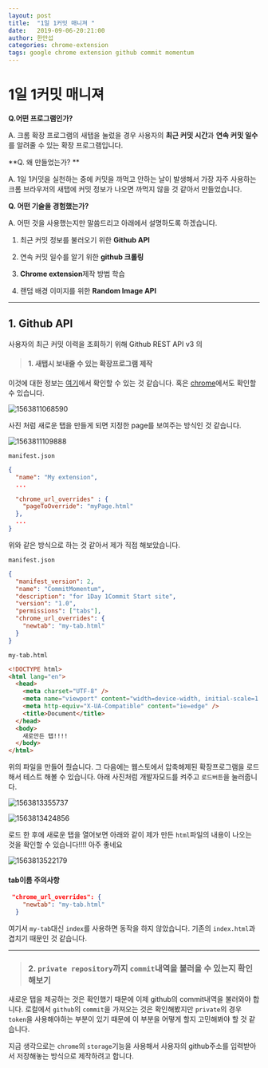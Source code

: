 ```yaml
---
layout: post
title:  "1일 1커밋 매니져 "
date:   2019-09-06-20:21:00
author: 한만섭
categories: chrome-extension
tags: google chrome extension github commit momentum
---
```








# 1일 1커밋 매니져 

**Q.어떤 프로그램인가?** 

A. 크롬 확장 프로그램의 새탭을 눌렀을 경우 사용자의 **최근 커밋 시간**과 **연속 커밋 일수**를 알려줄 수 있는 확장 프로그램입니다.  



**Q. 왜 만들었는가? **

A. 1일 1커밋을 실천하는 중에 커밋을 까먹고 안하는 날이 발생해서 가장 자주 사용하는 크롬 브라우저의 새탭에 커밋 정보가 나오면 까먹지 않을 것 같아서 만들었습니다.  



**Q. 어떤 기술을 경험했는가?**

A. 어떤 것을 사용했는지만 말씀드리고 아래에서 설명하도록 하겠습니다. 

1. 최근 커밋 정보를 불러오기 위한 **Github API**

2. 연속 커밋 일수를 알기 위한 **github 크롤링**

3. **Chrome extension**제작 방법 학습

4. 랜덤 배경 이미지를 위한 **Random Image API**

***



## 1. Github API

사용자의 최근 커밋 이력을 조회하기 위해 Github REST API v3 의 









> ####  1. 새탭시 보내줄 수 있는 확장프로그램 제작   

이것에 대한 정보는 [여기](https://medium.com/@ryanfarney/creating-a-chrome-extension-that-will-open-in-a-new-tab-bc06b7eb54aa)에서 확인할 수 있는 것 같습니다.  혹은 [chrome](https://developer.chrome.com/extensions/override)에서도 확인할 수 있습니다.  

![1563811068590](../../../../assets/image/1563811068590.png)

사진 처럼 새로운 탭을 만들게 되면 지정한 page를 보여주는 방식인 것 같습니다.   

![1563811109888](../../../../assets/image/1563811109888.png)

`manifest.json`

```json
{
  "name": "My extension",
  ...

  "chrome_url_overrides" : {
    "pageToOverride": "myPage.html"
  },
  ...
}
```

위와 같은 방식으로 하는 것 같아서 제가 직접 해보았습니다.  



`manifest.json`

```json
{
  "manifest_version": 2,
  "name": "CommitMomentum",
  "description": "for 1Day 1Commit Start site",
  "version": "1.0",
  "permissions": ["tabs"],
  "chrome_url_overrides": {
    "newtab": "my-tab.html"
  }
}

```



`my-tab.html`

```html
<!DOCTYPE html>
<html lang="en">
  <head>
    <meta charset="UTF-8" />
    <meta name="viewport" content="width=device-width, initial-scale=1.0" />
    <meta http-equiv="X-UA-Compatible" content="ie=edge" />
    <title>Document</title>
  </head>
  <body>
    새로만든 탭!!!!
  </body>
</html>

```

위의 파일을 만들어 줬습니다. 그 다음에는 웹스토에서 압축해제된 확장프로그램을 로드해서 테스트 해볼 수 있습니다.  아래 사진처럼 개발자모드를 켜주고 `로드버튼`을 눌러줍니다. 

![1563813355737](../../../../assets/image/1563813355737.png)

![1563813424856](../../../../assets/image/1563813424856.png)

로드 한 후에 새로운 탭을 열어보면 아래와 같이 제가 만든 `html`파일의 내용이 나오는 것을 확인할 수 있습니다!!!! 아주 좋네요

![1563813522179](../../../../assets/image/1563813522179.png)

#### tab이름 주의사항 

```json
 "chrome_url_overrides": {
    "newtab": "my-tab.html"
  }
```

여기서 `my-tab`대신 `index`를 사용하면 동작을 하지 않았습니다. 기존의 `index.html`과 겹치기 때문인 것 같습니다. 



***



> ###  2. `private repository`까지 `commit`내역을 불러올 수 있는지 확인해보기  

새로운 탭을 제공하는 것은 확인했기 때문에 이제 github의 commit내역을 불러와야 합니다. 로컬에서 `github`의 `commit`을 가져오는 것은 확인해봤지만 `private`의 경우 `token`을 사용해야하는 부분이 있기 때문에 이 부분을 어떻게 할지 고민해봐야 할 것 같습니다.   

지금 생각으로는 `chrome`의 `storage`기능을 사용해서 사용자의 github주소를 입력받아서 저장해놓는 방식으로 제작하려고 합니다.  



